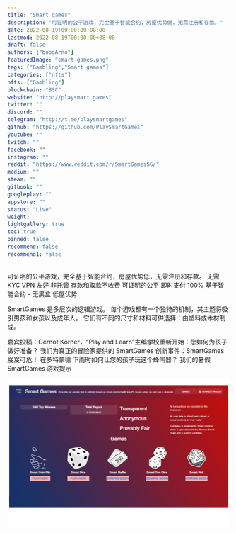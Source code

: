 ```yaml
---
title: "Smart games"
description: "可证明的公平游戏，完全基于智能合约，房屋优势低，无需注册和存款。"
date: 2022-08-19T00:00:00+08:00
lastmod: 2022-08-19T00:00:00+08:00
draft: false
authors: ["boogArno"]
featuredImage: "smart-games.png"
tags: ["Gambling","Smart games"]
categories: ["nfts"]
nfts: ["Gambling"]
blockchain: "BSC"
website: "http://playsmart.games"
twitter: ""
discord: ""
telegram: "http://t.me/playsmartgames"
github: "https://github.com/PlaySmartGames"
youtube: ""
twitch: ""
facebook: ""
instagram: ""
reddit: "https://www.reddit.com/r/SmartGamesSG/"
medium: ""
steam: ""
gitbook: ""
googleplay: ""
appstore: ""
status: "Live"
weight: 
lightgallery: true
toc: true
pinned: false
recommend: false
recommend1: false
---
```

可证明的公平游戏，完全基于智能合约，房屋优势低，无需注册和存款。
无需 KYC VPN 友好 非托管 存款和取款不收费 可证明的公平 即时支付 100% 基于智能合约 - 无黑盒 低屋优势

SmartGames 是多层次的逻辑游戏。 每个游戏都有一个独特的机制，其主题将吸引男孩和女孩以及成年人。 它们有不同的尺寸和材料可供选择：由塑料或木材制成。

嘉宾投稿：Gernot Körner，“Play and Learn”主编学校重新开始：您如何为孩子做好准备？
我们为真正的冒险家提供的 SmartGames 创新事件：SmartGames 岌岌可危！ 在多特蒙德
下雨时如何让您的孩子玩这个蜂鸣器？
我们的暑假 SmartGames 游戏提示

![smartgames-dapp-gambling-bsc-image1_eceae973653ae8adb6a819162c8278b2](smartgames-dapp-gambling-bsc-image1_eceae973653ae8adb6a819162c8278b2.png)